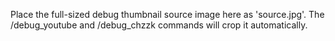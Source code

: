 Place the full-sized debug thumbnail source image here as 'source.jpg'. The /debug_youtube and /debug_chzzk commands will crop it automatically.
